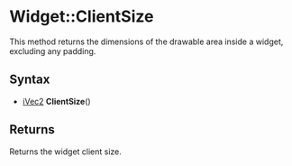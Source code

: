 # Widget::ClientSize #
This method returns the dimensions of the drawable area inside a widget, excluding any padding.

## Syntax ##
- [iVec2](iVec2.md) **ClientSize**()

## Returns ##
Returns the widget client size.